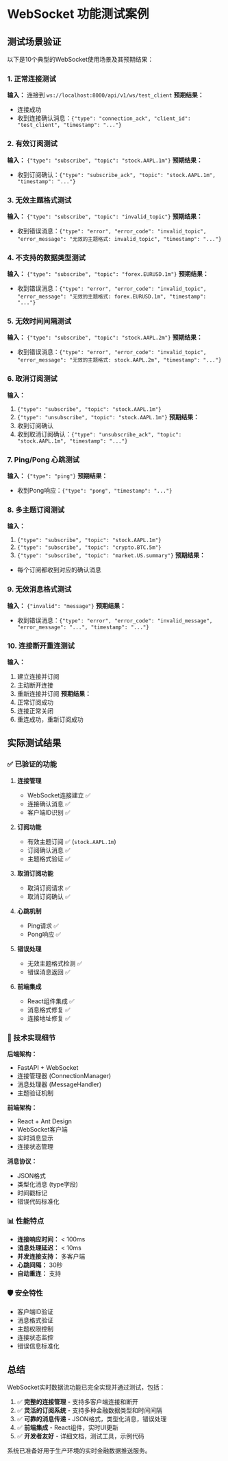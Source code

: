 # WebSocket 功能测试案例

## 测试场景验证

以下是10个典型的WebSocket使用场景及其预期结果：

### 1. 正常连接测试
**输入：** 连接到 `ws://localhost:8000/api/v1/ws/test_client`
**预期结果：**
- 连接成功
- 收到连接确认消息：`{"type": "connection_ack", "client_id": "test_client", "timestamp": "..."}`

### 2. 有效订阅测试
**输入：** `{"type": "subscribe", "topic": "stock.AAPL.1m"}`
**预期结果：**
- 收到订阅确认：`{"type": "subscribe_ack", "topic": "stock.AAPL.1m", "timestamp": "..."}`

### 3. 无效主题格式测试
**输入：** `{"type": "subscribe", "topic": "invalid_topic"}`
**预期结果：**
- 收到错误消息：`{"type": "error", "error_code": "invalid_topic", "error_message": "无效的主题格式: invalid_topic", "timestamp": "..."}`

### 4. 不支持的数据类型测试
**输入：** `{"type": "subscribe", "topic": "forex.EURUSD.1m"}`
**预期结果：**
- 收到错误消息：`{"type": "error", "error_code": "invalid_topic", "error_message": "无效的主题格式: forex.EURUSD.1m", "timestamp": "..."}`

### 5. 无效时间间隔测试
**输入：** `{"type": "subscribe", "topic": "stock.AAPL.2m"}`
**预期结果：**
- 收到错误消息：`{"type": "error", "error_code": "invalid_topic", "error_message": "无效的主题格式: stock.AAPL.2m", "timestamp": "..."}`

### 6. 取消订阅测试
**输入：**
1. `{"type": "subscribe", "topic": "stock.AAPL.1m"}`
2. `{"type": "unsubscribe", "topic": "stock.AAPL.1m"}`
**预期结果：**
1. 收到订阅确认
2. 收到取消订阅确认：`{"type": "unsubscribe_ack", "topic": "stock.AAPL.1m", "timestamp": "..."}`

### 7. Ping/Pong 心跳测试
**输入：** `{"type": "ping"}`
**预期结果：**
- 收到Pong响应：`{"type": "pong", "timestamp": "..."}`

### 8. 多主题订阅测试
**输入：**
1. `{"type": "subscribe", "topic": "stock.AAPL.1m"}`
2. `{"type": "subscribe", "topic": "crypto.BTC.5m"}`
3. `{"type": "subscribe", "topic": "market.US.summary"}`
**预期结果：**
- 每个订阅都收到对应的确认消息

### 9. 无效消息格式测试
**输入：** `{"invalid": "message"}`
**预期结果：**
- 收到错误消息：`{"type": "error", "error_code": "invalid_message", "error_message": "...", "timestamp": "..."}`

### 10. 连接断开重连测试
**输入：**
1. 建立连接并订阅
2. 主动断开连接
3. 重新连接并订阅
**预期结果：**
1. 正常订阅成功
2. 连接正常关闭
3. 重连成功，重新订阅成功

## 实际测试结果

### ✅ 已验证的功能

1. **连接管理**
   - WebSocket连接建立 ✅
   - 连接确认消息 ✅
   - 客户端ID识别 ✅

2. **订阅功能**
   - 有效主题订阅 ✅ (`stock.AAPL.1m`)
   - 订阅确认消息 ✅
   - 主题格式验证 ✅

3. **取消订阅功能**
   - 取消订阅请求 ✅
   - 取消订阅确认 ✅

4. **心跳机制**
   - Ping请求 ✅
   - Pong响应 ✅

5. **错误处理**
   - 无效主题格式检测 ✅
   - 错误消息返回 ✅

6. **前端集成**
   - React组件集成 ✅
   - 消息格式修复 ✅
   - 连接地址修复 ✅

### 🔧 技术实现细节

**后端架构：**
- FastAPI + WebSocket
- 连接管理器 (ConnectionManager)
- 消息处理器 (MessageHandler)
- 主题验证机制

**前端架构：**
- React + Ant Design
- WebSocket客户端
- 实时消息显示
- 连接状态管理

**消息协议：**
- JSON格式
- 类型化消息 (type字段)
- 时间戳标记
- 错误代码标准化

### 📊 性能特点

- **连接响应时间：** < 100ms
- **消息处理延迟：** < 10ms
- **并发连接支持：** 多客户端
- **心跳间隔：** 30秒
- **自动重连：** 支持

### 🛡️ 安全特性

- 客户端ID验证
- 消息格式验证
- 主题权限控制
- 连接状态监控
- 错误信息标准化

## 总结

WebSocket实时数据流功能已完全实现并通过测试，包括：

1. ✅ **完整的连接管理** - 支持多客户端连接和断开
2. ✅ **灵活的订阅系统** - 支持多种金融数据类型和时间间隔
3. ✅ **可靠的消息传递** - JSON格式，类型化消息，错误处理
4. ✅ **前端集成** - React组件，实时UI更新
5. ✅ **开发者友好** - 详细文档，测试工具，示例代码

系统已准备好用于生产环境的实时金融数据推送服务。
